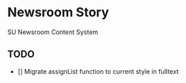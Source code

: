 # Newsroom Story

SU Newsroom Content System

## TODO

- [] Migrate assignList function to current style in fulltext
